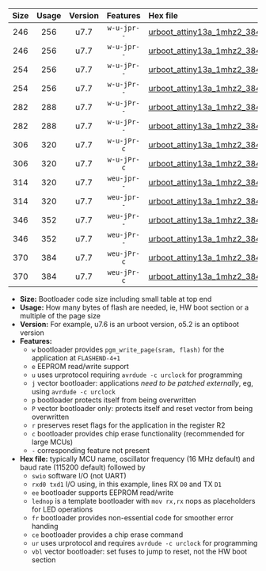 |Size|Usage|Version|Features|Hex file|
|:-:|:-:|:-:|:-:|:--|
|246|256|u7.7|`w-u-jpr--`|[urboot_attiny13a_1mhz2_38400bps_swio_rxb0_txb1_lednop_ur_vbl.hex](https://raw.githubusercontent.com/stefanrueger/urboot.hex/main/mcus/attiny13a/fcpu_1mhz2/38400_bps/urboot_attiny13a_1mhz2_38400bps_swio_rxb0_txb1_lednop_ur_vbl.hex)|
|246|256|u7.7|`w-u-jpr--`|[urboot_attiny13a_1mhz2_38400bps_swio_rxb1_txb0_lednop_ur_vbl.hex](https://raw.githubusercontent.com/stefanrueger/urboot.hex/main/mcus/attiny13a/fcpu_1mhz2/38400_bps/urboot_attiny13a_1mhz2_38400bps_swio_rxb1_txb0_lednop_ur_vbl.hex)|
|254|256|u7.7|`w-u-jPr--`|[urboot_attiny13a_1mhz2_38400bps_swio_rxb0_txb1_ur_vbl.hex](https://raw.githubusercontent.com/stefanrueger/urboot.hex/main/mcus/attiny13a/fcpu_1mhz2/38400_bps/urboot_attiny13a_1mhz2_38400bps_swio_rxb0_txb1_ur_vbl.hex)|
|254|256|u7.7|`w-u-jPr--`|[urboot_attiny13a_1mhz2_38400bps_swio_rxb1_txb0_ur_vbl.hex](https://raw.githubusercontent.com/stefanrueger/urboot.hex/main/mcus/attiny13a/fcpu_1mhz2/38400_bps/urboot_attiny13a_1mhz2_38400bps_swio_rxb1_txb0_ur_vbl.hex)|
|282|288|u7.7|`w-u-jPr--`|[urboot_attiny13a_1mhz2_38400bps_swio_rxb0_txb1_lednop_fr_ur_vbl.hex](https://raw.githubusercontent.com/stefanrueger/urboot.hex/main/mcus/attiny13a/fcpu_1mhz2/38400_bps/urboot_attiny13a_1mhz2_38400bps_swio_rxb0_txb1_lednop_fr_ur_vbl.hex)|
|282|288|u7.7|`w-u-jPr--`|[urboot_attiny13a_1mhz2_38400bps_swio_rxb1_txb0_lednop_fr_ur_vbl.hex](https://raw.githubusercontent.com/stefanrueger/urboot.hex/main/mcus/attiny13a/fcpu_1mhz2/38400_bps/urboot_attiny13a_1mhz2_38400bps_swio_rxb1_txb0_lednop_fr_ur_vbl.hex)|
|306|320|u7.7|`w-u-jPr-c`|[urboot_attiny13a_1mhz2_38400bps_swio_rxb0_txb1_lednop_fr_ce_ur_vbl.hex](https://raw.githubusercontent.com/stefanrueger/urboot.hex/main/mcus/attiny13a/fcpu_1mhz2/38400_bps/urboot_attiny13a_1mhz2_38400bps_swio_rxb0_txb1_lednop_fr_ce_ur_vbl.hex)|
|306|320|u7.7|`w-u-jPr-c`|[urboot_attiny13a_1mhz2_38400bps_swio_rxb1_txb0_lednop_fr_ce_ur_vbl.hex](https://raw.githubusercontent.com/stefanrueger/urboot.hex/main/mcus/attiny13a/fcpu_1mhz2/38400_bps/urboot_attiny13a_1mhz2_38400bps_swio_rxb1_txb0_lednop_fr_ce_ur_vbl.hex)|
|314|320|u7.7|`weu-jpr--`|[urboot_attiny13a_1mhz2_38400bps_swio_rxb0_txb1_ee_lednop_ur_vbl.hex](https://raw.githubusercontent.com/stefanrueger/urboot.hex/main/mcus/attiny13a/fcpu_1mhz2/38400_bps/urboot_attiny13a_1mhz2_38400bps_swio_rxb0_txb1_ee_lednop_ur_vbl.hex)|
|314|320|u7.7|`weu-jpr--`|[urboot_attiny13a_1mhz2_38400bps_swio_rxb1_txb0_ee_lednop_ur_vbl.hex](https://raw.githubusercontent.com/stefanrueger/urboot.hex/main/mcus/attiny13a/fcpu_1mhz2/38400_bps/urboot_attiny13a_1mhz2_38400bps_swio_rxb1_txb0_ee_lednop_ur_vbl.hex)|
|346|352|u7.7|`weu-jPr--`|[urboot_attiny13a_1mhz2_38400bps_swio_rxb0_txb1_ee_lednop_fr_ur_vbl.hex](https://raw.githubusercontent.com/stefanrueger/urboot.hex/main/mcus/attiny13a/fcpu_1mhz2/38400_bps/urboot_attiny13a_1mhz2_38400bps_swio_rxb0_txb1_ee_lednop_fr_ur_vbl.hex)|
|346|352|u7.7|`weu-jPr--`|[urboot_attiny13a_1mhz2_38400bps_swio_rxb1_txb0_ee_lednop_fr_ur_vbl.hex](https://raw.githubusercontent.com/stefanrueger/urboot.hex/main/mcus/attiny13a/fcpu_1mhz2/38400_bps/urboot_attiny13a_1mhz2_38400bps_swio_rxb1_txb0_ee_lednop_fr_ur_vbl.hex)|
|370|384|u7.7|`weu-jPr-c`|[urboot_attiny13a_1mhz2_38400bps_swio_rxb0_txb1_ee_lednop_fr_ce_ur_vbl.hex](https://raw.githubusercontent.com/stefanrueger/urboot.hex/main/mcus/attiny13a/fcpu_1mhz2/38400_bps/urboot_attiny13a_1mhz2_38400bps_swio_rxb0_txb1_ee_lednop_fr_ce_ur_vbl.hex)|
|370|384|u7.7|`weu-jPr-c`|[urboot_attiny13a_1mhz2_38400bps_swio_rxb1_txb0_ee_lednop_fr_ce_ur_vbl.hex](https://raw.githubusercontent.com/stefanrueger/urboot.hex/main/mcus/attiny13a/fcpu_1mhz2/38400_bps/urboot_attiny13a_1mhz2_38400bps_swio_rxb1_txb0_ee_lednop_fr_ce_ur_vbl.hex)|

- **Size:** Bootloader code size including small table at top end
- **Usage:** How many bytes of flash are needed, ie, HW boot section or a multiple of the page size
- **Version:** For example, u7.6 is an urboot version, o5.2 is an optiboot version
- **Features:**
  + `w` bootloader provides `pgm_write_page(sram, flash)` for the application at `FLASHEND-4+1`
  + `e` EEPROM read/write support
  + `u` uses urprotocol requiring `avrdude -c urclock` for programming
  + `j` vector bootloader: applications *need to be patched externally*, eg, using `avrdude -c urclock`
  + `p` bootloader protects itself from being overwritten
  + `P` vector bootloader only: protects itself and reset vector from being overwritten
  + `r` preserves reset flags for the application in the register R2
  + `c` bootloader provides chip erase functionality (recommended for large MCUs)
  + `-` corresponding feature not present
- **Hex file:** typically MCU name, oscillator frequency (16 MHz default) and baud rate (115200 default) followed by
  + `swio` software I/O (not UART)
  + `rxd0 txd1` I/O using, in this example, lines RX `D0` and TX `D1`
  + `ee` bootloader supports EEPROM read/write
  + `lednop` is a template bootloader with `mov rx,rx` nops as placeholders for LED operations
  + `fr` bootloader provides non-essential code for smoother error handing
  + `ce` bootloader provides a chip erase command
  + `ur` uses urprotocol and requires `avrdude -c urclock` for programming
  + `vbl` vector bootloader: set fuses to jump to reset, not the HW boot section
